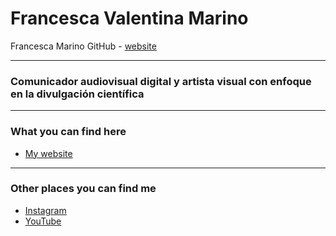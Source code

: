 # Francesca Valentina Marino 
Francesca Marino GitHub - [website](https://fgonzcat.github.io/cienciaenarte/)



----
### Comunicador audiovisual digital y artista visual con enfoque en la divulgación científica


----
### What you can find here

* [My website](https://fgonzcat.github.io/cienciaenarte/)

___
### Other places you can find me

* [Instagram](https://www.instagram.com/cienciaenarte/)
* [YouTube](https://www.youtube.com/channel/UC45JuojWPjY92isuQCyKIdQ)

